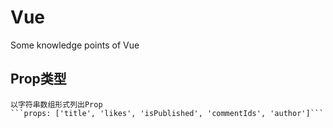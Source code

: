 # Vue
Some knowledge points of Vue

## Prop类型
	以字符串数组形式列出Prop
	```props: ['title', 'likes', 'isPublished', 'commentIds', 'author']```
	